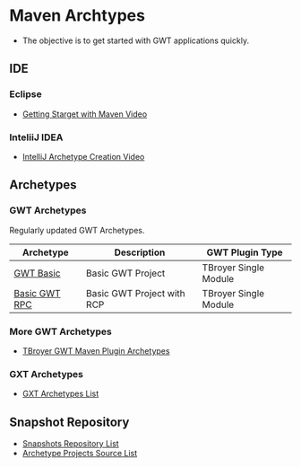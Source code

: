 # Maven Archtypes
* The objective is to get started with GWT applications quickly. 

## IDE

### Eclipse

* [Getting Starget with Maven Video](https://www.youtube.com/watch?v=xeanOpvrbBQ&index=2&list=PLBbgqtDgdc_TqzA-qXrjgTFMC_6DKAQyT&ab_channel=BrandonDonnelson)

### InteliiJ IDEA

* [IntelliJ Archetype Creation Video](https://www.youtube.com/watch?v=XD9anp_p4mc)

## Archetypes

### GWT Archetypes
Regularly updated GWT Archetypes.

| Archetype | Description | GWT Plugin Type |
| --- | --- | --- |
| [GWT Basic](https://github.com/branflake2267/Archetypes/tree/master/archetypes/gwt-basic) | Basic GWT Project | TBroyer Single Module |
| [Basic GWT RPC](https://github.com/branflake2267/Archetypes/tree/master/archetypes/gwt-basic-rpc) | Basic GWT Project with RCP | TBroyer Single Module |

### More GWT Archetypes

* [TBroyer GWT Maven Plugin Archetypes](https://github.com/tbroyer/gwt-maven-archetypes)

### GXT Archetypes

* [GXT Archetypes List](http://docs.sencha.com/gxt/4.x/getting_started/maven/Archetypes.html)

## Snapshot Repository

* [Snapshots Repository List](https://oss.sonatype.org/content/repositories/snapshots/com/github/branflake2267/archetypes/)
* [Archetype Projects Source List](./archetypes)

